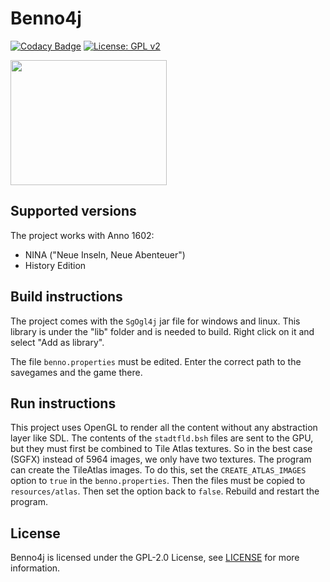 # Benno4j

[![Codacy Badge](https://app.codacy.com/project/badge/Grade/e1c293c28dc44e639d747e447899d6a6)](https://www.codacy.com/gh/stwe/Benno4j/dashboard?utm_source=github.com&amp;utm_medium=referral&amp;utm_content=stwe/Benno4j&amp;utm_campaign=Badge_Grade)
[![License: GPL v2](https://img.shields.io/badge/license-GPL--2.0-green)](https://github.com/stwe/Benno4j/blob/master/LICENSE)


<img src="https://github.com/stwe/Benno4j/blob/master/devLog/31-07-2021.png" width="250" height="200" />

## Supported versions

The project works with Anno 1602:

- NINA ("Neue Inseln, Neue Abenteuer")
- History Edition

## Build instructions

The project comes with the `SgOgl4j` jar file for windows and linux. 
This library is under the "lib" folder and is needed to build. Right click on it and select "Add as library".


The file `benno.properties` must be edited. Enter the correct path to the savegames and the game there.

## Run instructions

This project uses OpenGL to render all the content without any abstraction layer like SDL.
The contents of the `stadtfld.bsh` files are sent to the GPU, but they must first be combined to Tile Atlas textures.
So in the best case (SGFX) instead of 5964 images, we only have two textures. The program can create the TileAtlas images.
To do this, set the `CREATE_ATLAS_IMAGES` option to `true` in the `benno.properties`. Then the files must be copied to `resources/atlas`.
Then set the option back to `false`. Rebuild and restart the program.

## License

Benno4j is licensed under the GPL-2.0 License, see [LICENSE](https://github.com/stwe/Benno4j/blob/master/LICENSE) for more information.
